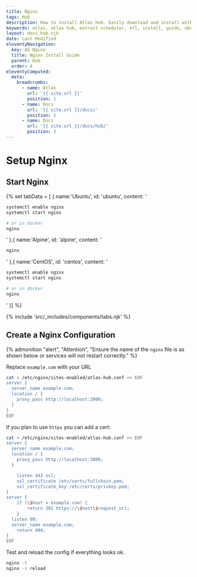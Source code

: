 ```yaml
---
title: Nginx
tags: Hub
description: How to install Atlas Hub. Easily download and install with our ppa through apt!
keywords: atlas, atlas hub, extract scheduler, etl, install, guide, ubuntu server
layout: docs_hub.njk
date: Last Modified
eleventyNavigation:
  key: AS Nginx
  title: Nginx Install Guide
  parent: Hub
  order: 4
eleventyComputed:
  meta:
    breadcrumbs:
      - name: Atlas
        url: '{{ site.url }}'
        position: 1
      - name: Docs
        url: '{{ site.url }}/docs/'
        position: 2
      - name: Docs
        url: '{{ site.url }}/docs/hub/'
        position: 3
---
```


# Setup Nginx

## Start Nginx

{% set tabData = [
{
name:'Ubuntu',
id: 'ubuntu',
content: '

```bash
systemctl enable nginx
systemctl start nginx

# or in docker
nginx
```

'
},{
name:'Alpine',
id: 'alpine',
content: '

```bash
nginx
```

'
},{
name:'CentOS',
id: 'centos',
content: '

```bash
systemctl enable nginx
systemctl start nginx

# or in docker
nginx
```

'
}] %}

{% include 'src/\_includes/components/tabs.njk' %}

## Create a Nginx Configuration

{% admonition
   "alert",
   "Attention",
   "Ensure the name of the `nginx` file is as shown below or services will not restart correctly."
%}

Replace `example.com` with your URL

```bash
cat > /etc/nginx/sites-enabled/atlas-hub.conf << EOF
server {
  server_name example.com;
  location / {
    proxy_pass http://localhost:3000;
  }
}
EOF
```

If you plan to use `https` you can add a cert:

```bash
cat > /etc/nginx/sites-enabled/atlas-hub.conf << EOF
server {
  server_name example.com;
  location / {
    proxy_pass http://localhost:3000;
  }

    listen 443 ssl;
    ssl_certificate /etc/certs/fullchain.pem;
    ssl_certificate_key /etc/certs/privkey.pem;
}
server {
    if (\$host = example.com) {
        return 301 https://\$host\$request_uri;
    }
  listen 80;
  server_name example.com;
    return 404;
}
EOF
```

Test and reload the config if everything looks ok.

```bash
nginx -t
nginx -s reload
```
